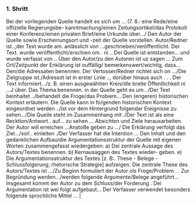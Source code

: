 ### 1. Shritt
Bei der vorliegenden Queile handelt es sich um ... (7. 8.: eine Rede/eine offizielle Regierungsbe- kanntmachung/einen Zeitungsortikel/das Protokoll einer Konferenz/einen privaten Brief/eine Urkunde über.../
Den Autor der Quelle sowie Erscheinungsort und -zeit der Quelle vorstellen.
Autor/Redner ist..;der Text wurde am. anlässlich von ...geschrieben/veröffentlicht. Der Text. wurde veröffentlicht/erschien om . ni ...Dei Quelle ist entstanden... und wurde verfasst von .. Über den Autor/zu den Autoren ist uz sagen ... Zum Ort/Zeitpunkt der Enklärung ist ouffällig/ bemerkenswert/wichtig, dass...
Den/die Adressaten benennen.
Der Vertosser/Redner richtet sich on .../Die Zielgruppe ist./Adressot ist in erster Linie .., dorüber hinaus auch . . .
Der Text informiert.../z. B. einen ausgewählten Kreis/dle breite Öffentlichkeit ni ...J über. Das Thema benennen.
in der Quelle geht es um.../Der Text beinhaitet ../behandelt die Froge/das Probiem...
Den (engeren) historischen Kontext erläutern.
Die Quelle kann in fo/genden historischen Kontext eingeordnet werden ../ist vor dem Hintergrund folgender Ereignisse zu sehen.../Die Queile steht im Zusammenhang mit ./Der Text ist als eine Recktion/Antwort.. auf... zu sehen ...
Absichten und Ziele herausarbeiten.
Der Autor will erreichen ...Anstoße geben zu .../ Die Erklärung verfolgt das Ziel.../soi!..
einleiten ./Der Verfasser hat die Intention ...
Den Inhalt und den gedanklichen Aufbau/die Argumentationsstruktur der Quelle mit eigenen Worten zusammengefasst wiedergeben:
a) Dei zentrale Aussage des Autors/Textes benennen. b) Kernausaggen des Textes wieder- geben. e) Die Argumentationsstruktur des Textes [z. B:. These - Belege - Schlussfolgerung; rhetorische Strategie] aufzeigen.
Die zentrale These des Autors/Textes ist .../Zu Beginn formuliert der Autor ols Froge/Problem . . Zur Begründung werden.../werden folgende Argumente/Belege angeführt...
Insgesamt kommt der Autor zu dem Schluss/der Forderung .
Dei Argumentation ist wei folgt aufgebaut...
Der Verfasser verwendet besonders folgende sprochliche Mittel ... |

